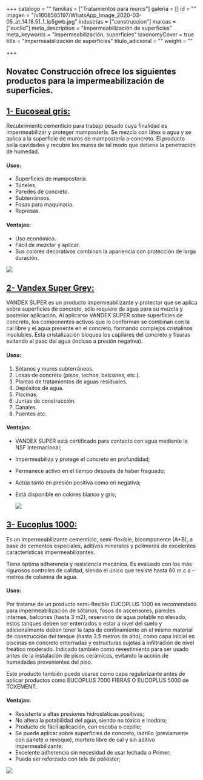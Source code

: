 +++
catalogo = ""
familias = ["Tratamientos para muros"]
galeria = []
id = ""
imagen = "/v1608585197/WhatsApp_Image_2020-03-05_at_14.18.51_1_lp5gwb.jpg"
industrias = ["construccion"]
marcas = ["euclid"]
meta_description = "Impermeabilización de superficies"
meta_keywords = "impermeabilización, superficies"
taxonomyCover = true
title = "Impermeabilización de superficies"
titulo_adicional = ""
weight = ""

+++
## Novatec Construcción ofrece los siguientes productos para la impermeabilización de superficies.

## [**1- Eucoseal gris:**](http://www.eucomex.com.mx/portafolio/productos/impermeabilizaci%C3%B3n/sistemas-cementicios/eucoseal/)

Recubrimiento cementicio para trabajo pesado cuya finalidad es impermeabilizar y proteger mampostería. Se mezcla con látex o agua y se aplica a la superficie de muros de mampostería o concreto. El producto sella cavidades y recubre los muros de tal modo que detiene la penetración de humedad.

#### **Usos:**

* Superficies de mampostería.
* Túneles.
* Paredes de concreto.
* Subterráneos.
* Fosas para maquinaria.
* Represas.

#### **Ventajas:**

* Uso económico.
* Fácil de mezclar y aplicar.
* Sus colores decorativos combinan la apariencia con protección de larga duración.

![](https://res.cloudinary.com/drnun7bay/image/upload/v1608591115/eucoseal_z9vujy.png)

## [**2- Vandex Super Grey:**](http://www.toxement.com.co/productos/l%C3%ADneas-especiales/vandex/)

VANDEX SUPER es un producto impermeabilizante y protector que se aplica sobre superficies de concreto, sólo requiere de agua para su mezcla y posterior aplicación. Al aplicarse VANDEX SUPER sobre superficies de concreto, los componentes activos que lo conforman se combinan con la cal libre y el agua presente en el concreto, formando complejos cristalinos insolubles. Esta cristalización bloquea los capilares del concreto y fisuras evitando el paso del agua (incluso a presión negativa).

#### **Usos:**

1. Sótanos y muros subterráneos.
2. Losas de concreto (pisos, techos, balcones, etc.).
3. Plantas de tratamientos de aguas residuales.
4. Depósitos de agua.
5. Piscinas.
6. Juntas de construcción.
7. Canales.
8. Puentes etc.

#### **Ventajas:**

* VANDEX SUPER está certificado para contacto con agua mediante la NSF Internacional;
* Impermeabiliza y protege el concreto en profundidad;
* Permanece activo en el tiempo después de haber fraguado;
* Actúa tanto en presión positiva como en negativa;
* Está disponible en colores blanco y gris;

  ![](https://res.cloudinary.com/drnun7bay/image/upload/v1608591221/2020-12-21_m8vj7x.png)

## [**3- Eucoplus 1000:**](http://www.toxement.com.co/productos/portafolio/tratamientos-para-muros/impermeabilizaci%C3%B3n-de-superficies/?prodId=1318)

Es un impermeabilizante cementicio, semi-flexible, bicomponente (A+B), a base de cementos especiales, aditivos minerales y polímeros de excelentes características impermeabilizantes.

Tiene óptima adherencia y resistencia mecánica. Es evaluado con los más rigurosos controles de calidad, siendo el único que resiste hasta 60 m.c.a – metros de columna de agua.

#### **Usos:**

Por tratarse de un producto semi-flexible EUCOPLUS 1000 es recomendado para impermeabilización de sótanos, fosos de ascensores, paredes internas, balcones (hasta 3 m2), reservorio de agua potable no elevado, estos tanques deben ser enterrados o estar a nivel del suelo y adicionalmente deben tener la tapa de confinamiento en el mismo material de construcción del tanque (hasta 3.5 metros de alto), como capa inicial en piscinas en concreto enterradas y estructuras sujetas a infiltración de nivel freático moderado. Indicado también como revestimiento para ser usado antes de la instalación de pisos cerámicos, evitando la acción de humedades provenientes del piso.

Este producto también puede usarse como capa regularizante antes de aplicar productos como EUCOPLUS 7000 FIBRAS O EUCOPLUS 5000 de TOXEMENT.

#### **Ventajas:**

* Resistente a altas presiones hidrostáticas positivas;
* No altera la potabilidad del agua, siendo no tóxico e inodoro;
* Producto de fácil aplicación, con escoba o cepillo;
* Se puede aplicar sobre superficies de concreto, ladrillo (previamente con pañete o revoque), mortero libre de cal y sin aditivo impermeabilizante;
* Excelente adherencia sin necesidad de usar lechada o Primer;
* Puede ser reforzado con tela de poliéster;

![](https://res.cloudinary.com/drnun7bay/image/upload/v1608591236/2020-12-21_1_rscjyh.png)